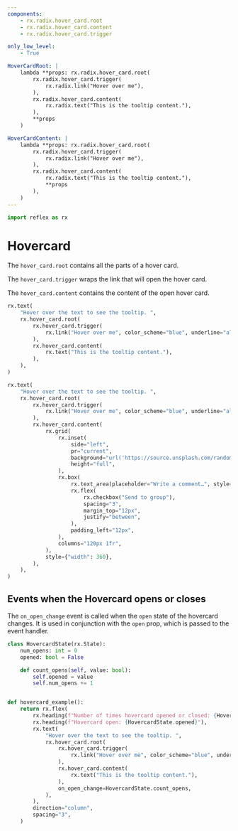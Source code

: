 ```yaml
---
components:
    - rx.radix.hover_card.root
    - rx.radix.hover_card.content
    - rx.radix.hover_card.trigger

only_low_level:
    - True

HoverCardRoot: |
    lambda **props: rx.radix.hover_card.root(
        rx.radix.hover_card.trigger(
            rx.radix.link("Hover over me"),
        ),
        rx.radix.hover_card.content(
            rx.radix.text("This is the tooltip content."),
        ),
        **props
    )

HoverCardContent: |
    lambda **props: rx.radix.hover_card.root(
        rx.radix.hover_card.trigger(
            rx.radix.link("Hover over me"),
        ),
        rx.radix.hover_card.content(
            rx.radix.text("This is the tooltip content."),
            **props
        ),
    )
---
```


```python exec
import reflex as rx
```

# Hovercard

The `hover_card.root` contains all the parts of a hover card.

The `hover_card.trigger` wraps the link that will open the hover card.

The `hover_card.content` contains the content of the open hover card.

```python demo
rx.text(
    "Hover over the text to see the tooltip. ",
    rx.hover_card.root(
        rx.hover_card.trigger(
            rx.link("Hover over me", color_scheme="blue", underline="always"),
        ),
        rx.hover_card.content(
            rx.text("This is the tooltip content."),
        ),
    ),
)
```

```python demo
rx.text(
    "Hover over the text to see the tooltip. ",
    rx.hover_card.root(
        rx.hover_card.trigger(
            rx.link("Hover over me", color_scheme="blue", underline="always"),
        ),
        rx.hover_card.content(
            rx.grid(
                rx.inset(
                    side="left",
                    pr="current",
                    background="url('https://source.unsplash.com/random/800x600') center/cover",
                    height="full",
                ),
                rx.box(
                    rx.text_area(placeholder="Write a comment…", style={"height": 80}),
                    rx.flex(
                        rx.checkbox("Send to group"),
                        spacing="3",
                        margin_top="12px",
                        justify="between",
                    ),
                    padding_left="12px",
                ),
                columns="120px 1fr",
            ),
            style={"width": 360},
        ),
    ),
)
```

## Events when the Hovercard opens or closes

The `on_open_change` event is called when the `open` state of the hovercard changes. It is used in conjunction with the `open` prop, which is passed to the event handler.

```python demo exec
class HovercardState(rx.State):
    num_opens: int = 0
    opened: bool = False

    def count_opens(self, value: bool):
        self.opened = value
        self.num_opens += 1


def hovercard_example():
    return rx.flex(
        rx.heading(f"Number of times hovercard opened or closed: {HovercardState.num_opens}"),
        rx.heading(f"Hovercard open: {HovercardState.opened}"),
        rx.text(
            "Hover over the text to see the tooltip. ",
            rx.hover_card.root(
                rx.hover_card.trigger(
                    rx.link("Hover over me", color_scheme="blue", underline="always"),
                ),
                rx.hover_card.content(
                    rx.text("This is the tooltip content."),
                ),
                on_open_change=HovercardState.count_opens,
            ),
        ),
        direction="column",
        spacing="3",
    )
```
